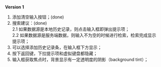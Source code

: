 **Version 1**  
1. 添加清空输入按钮；(done)
2. 搜索建议：(done)  
    2.1 如果数据源是本地历史记录，则点击输入框即弹出提示项；  
    2.2 如果数据源是服务端数据，则输入不为空的时候进行检索，检索完成显示提示项；
3. 可以选择添加历史记录条，在输入框下方显示；
4. 按下返回键，下拉提示项和虚拟键盘都隐藏；
5. 输入框获取焦点时，背景显示有一定透明度的阴影（background tint）；